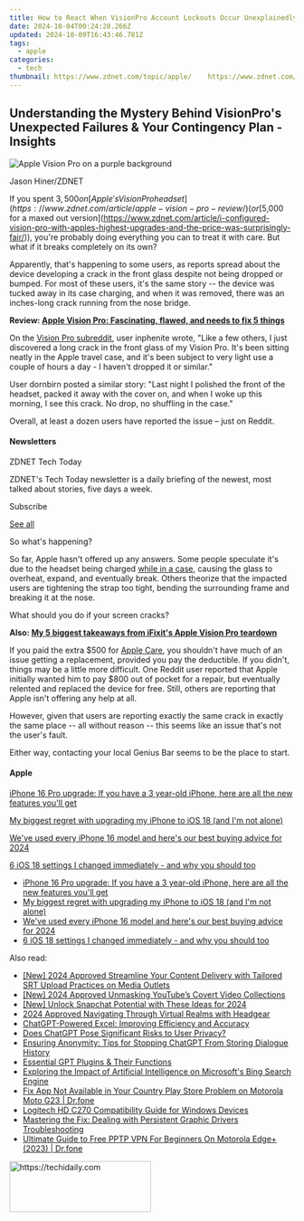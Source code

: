 ```yaml
---
title: How to React When VisionPro Account Lockouts Occur Unexplainedly - Tips & Solutions | Tech Insights
date: 2024-10-04T00:24:28.266Z
updated: 2024-10-09T16:43:46.781Z
tags:
  - apple
categories:
  - tech
thumbnail: https://www.zdnet.com/topic/apple/    https://www.zdnet.com/a/img/resize/d8716376ed1c37e32c26524f05e3bb3f9dbd97ea/2024/02/06/bf18e15f-11b9-40cd-955b-efbcbd89ecd2/vision-pro-purple-background.jpg?width=170&height=96&fit=crop&auto=webp
---
```


## Understanding the Mystery Behind VisionPro's Unexpected Failures & Your Contingency Plan - Insights

![Apple Vision Pro on a purple background](https://www.zdnet.com/a/img/resize/1383525ffc47b08d122e3fb790f483b0969add54/2024/02/06/bf18e15f-11b9-40cd-955b-efbcbd89ecd2/vision-pro-purple-background.jpg?auto=webp&width=1280)

Jason Hiner/ZDNET

If you spent $3,500 on [Apple's Vision Pro headset](https://www.zdnet.com/article/apple-vision-pro-review/) (or [$5,000 for a maxed out version](https://www.zdnet.com/article/i-configured-vision-pro-with-apples-highest-upgrades-and-the-price-was-surprisingly-fair/)), you're probably doing everything you can to treat it with care. But what if it breaks completely on its own?

Apparently, that's happening to some users, as reports spread about the device developing a crack in the front glass despite not being dropped or bumped. For most of these users, it's the same story -- the device was tucked away in its case charging, and when it was removed, there was an inches-long crack running from the nose bridge.

**Review: [Apple Vision Pro: Fascinating, flawed, and needs to fix 5 things](https://www.zdnet.com/article/apple-vision-pro-review/)**

On the [Vision Pro subreddit](https://www.reddit.com/r/VisionPro/), user inphenite wrote, "Like a few others, I just discovered a long crack in the front glass of my Vision Pro. It's been sitting neatly in the Apple travel case, and it's been subject to very light use a couple of hours a day - I haven't dropped it or similar."

User dornbirn posted a similar story: "Last night I polished the front of the headset, packed it away with the cover on, and when I woke up this morning, I see this crack. No drop, no shuffling in the case."

Overall, at least a dozen users have reported the issue – just on Reddit.

#### Newsletters

ZDNET Tech Today

ZDNET's Tech Today newsletter is a daily briefing of the newest, most talked about stories, five days a week.

 Subscribe

[See all](https://www.zdnet.com/newsletters/)

So what's happening? 

So far, Apple hasn't offered up any answers. Some people speculate it's due to the headset being charged [while in a case](https://www.zdnet.com/article/i-found-a-vision-pro-travel-case-thats-cheaper-and-somehow-better-than-apples/), causing the glass to overheat, expand, and eventually break. Others theorize that the impacted users are tightening the strap too tight, bending the surrounding frame and breaking it at the nose. 

What should you do if your screen cracks? 

**Also: [My 5 biggest takeaways from iFixit's Apple Vision Pro teardown](https://www.zdnet.com/article/my-5-biggest-takeaways-from-ifixits-apple-vision-pro-teardown/)**

If you paid the extra $500 for [Apple Care](https://www.zdnet.com/article/how-to-get-the-best-out-of-an-apple-genius-and-applecare-warranty-and-save-money/), you shouldn't have much of an issue getting a replacement, provided you pay the deductible. If you didn't, things may be a little more difficult. One Reddit user reported that Apple initially wanted him to pay $800 out of pocket for a repair, but eventually relented and replaced the device for free. Still, others are reporting that Apple isn't offering any help at all.

However, given that users are reporting exactly the same crack in exactly the same place -- all without reason -- this seems like an issue that's not the user's fault.

Either way, contacting your local Genius Bar seems to be the place to start. 

#### Apple

[iPhone 16 Pro upgrade: If you have a 3 year-old iPhone, here are all the new features you'll get](https://www.zdnet.com/article/iphone-16-pro-and-pro-max-hands-on/ "iPhone 16 Pro upgrade: If you have a 3 year-old iPhone, here are all the new features you'll get")

[My biggest regret with upgrading my iPhone to iOS 18 (and I'm not alone)](https://www.zdnet.com/article/my-biggest-regret-with-upgrading-my-iphone-to-ios-18-and-im-not-alone/ "My biggest regret with upgrading my iPhone to iOS 18 (and I'm not alone)")

[We've used every iPhone 16 model and here's our best buying advice for 2024](https://www.zdnet.com/article/iphone-16-pro-max-buying-advice-2024/ "We've used every iPhone 16 model and here's our best buying advice for 2024")

[6 iOS 18 settings I changed immediately - and why you should too](https://www.zdnet.com/article/6-ios-18-settings-i-changed-immediately-and-why-you-should-too/ "6 iOS 18 settings I changed immediately - and why you should too")

* [iPhone 16 Pro upgrade: If you have a 3 year-old iPhone, here are all the new features you'll get](https://www.zdnet.com/article/iphone-16-pro-and-pro-max-hands-on/ "iPhone 16 Pro upgrade: If you have a 3 year-old iPhone, here are all the new features you'll get")
* [My biggest regret with upgrading my iPhone to iOS 18 (and I'm not alone)](https://www.zdnet.com/article/my-biggest-regret-with-upgrading-my-iphone-to-ios-18-and-im-not-alone/ "My biggest regret with upgrading my iPhone to iOS 18 (and I'm not alone)")
* [We've used every iPhone 16 model and here's our best buying advice for 2024](https://www.zdnet.com/article/iphone-16-pro-max-buying-advice-2024/ "We've used every iPhone 16 model and here's our best buying advice for 2024")
* [6 iOS 18 settings I changed immediately - and why you should too](https://www.zdnet.com/article/6-ios-18-settings-i-changed-immediately-and-why-you-should-too/ "6 iOS 18 settings I changed immediately - and why you should too")

<ins class="adsbygoogle"
     style="display:block"
     data-ad-format="autorelaxed"
     data-ad-client="ca-pub-7571918770474297"
     data-ad-slot="1223367746"></ins>

<ins class="adsbygoogle"
     style="display:block"
     data-ad-client="ca-pub-7571918770474297"
     data-ad-slot="8358498916"
     data-ad-format="auto"
     data-full-width-responsive="true"></ins>

<span class="atpl-alsoreadstyle">Also read:</span>
<div><ul>
<li><a href="https://article-helps.techidaily.com/new-2024-approved-streamline-your-content-delivery-with-tailored-srt-upload-practices-on-media-outlets/"><u>[New] 2024 Approved Streamline Your Content Delivery with Tailored SRT Upload Practices on Media Outlets</u></a></li>
<li><a href="https://youtube-sure.techidaily.com/024-approved-unmasking-youtubes-covert-video-collections/"><u>[New] 2024 Approved Unmasking YouTube’s Covert Video Collections</u></a></li>
<li><a href="https://snapchat-videos.techidaily.com/new-unlock-snapchat-potential-with-these-ideas-for-2024/"><u>[New] Unlock Snapchat Potential with These Ideas for 2024</u></a></li>
<li><a href="https://extra-support.techidaily.com/2024-approved-navigating-through-virtual-realms-with-headgear/"><u>2024 Approved Navigating Through Virtual Realms with Headgear</u></a></li>
<li><a href="https://tech-haven.techidaily.com/chatgpt-powered-excel-improving-efficiency-and-accuracy/"><u>ChatGPT-Powered Excel: Improving Efficiency and Accuracy</u></a></li>
<li><a href="https://tech-haven.techidaily.com/does-chatgpt-pose-significant-risks-to-user-privacy/"><u>Does ChatGPT Pose Significant Risks to User Privacy?</u></a></li>
<li><a href="https://tech-haven.techidaily.com/ensuring-anonymity-tips-for-stopping-chatgpt-from-storing-dialogue-history/"><u>Ensuring Anonymity: Tips for Stopping ChatGPT From Storing Dialogue History</u></a></li>
<li><a href="https://tech-haven.techidaily.com/essential-gpt-plugins-and-their-functions/"><u>Essential GPT Plugins & Their Functions</u></a></li>
<li><a href="https://tech-haven.techidaily.com/exploring-the-impact-of-artificial-intelligence-on-microsofts-bing-search-engine/"><u>Exploring the Impact of Artificial Intelligence on Microsoft's Bing Search Engine</u></a></li>
<li><a href="https://howto.techidaily.com/fix-app-not-available-in-your-country-play-store-problem-on-motorola-moto-g23-drfone-by-drfone-fix-android-problems-fix-android-problems/"><u>Fix App Not Available in Your Country Play Store Problem on Motorola Moto G23 | Dr.fone</u></a></li>
<li><a href="https://driver-install.techidaily.com/logitech-hd-c270-compatibility-guide-for-windows-devices/"><u>Logitech HD C270 Compatibility Guide for Windows Devices</u></a></li>
<li><a href="https://hardware-help.techidaily.com/mastering-the-fix-dealing-with-persistent-graphic-drivers-troubleshooting/"><u>Mastering the Fix: Dealing with Persistent Graphic Drivers Troubleshooting</u></a></li>
<li><a href="https://fake-location.techidaily.com/ultimate-guide-to-free-pptp-vpn-for-beginners-on-motorola-edgeplus-2023-drfone-by-drfone-virtual-android/"><u>Ultimate Guide to Free PPTP VPN For Beginners On Motorola Edge+ (2023) | Dr.fone</u></a></li>
</ul></div>

<!-- affiliate ads begin -->
<a href="https://bluettius.sjv.io/c/5597632/2139108/17108" target="_top" id="2139108">
  <img src="//a.impactradius-go.com/display-ad/17108-2139108" border="0" alt="https://techidaily.com" width="250" height="90"/>
</a>
<img height="0" width="0" src="https://bluettius.sjv.io/i/5597632/2139108/17108" style="position:absolute;visibility:hidden;" border="0" />
<!-- affiliate ads end -->

